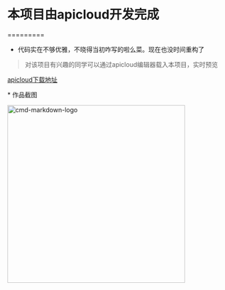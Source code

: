 # 本项目由apicloud开发完成
=========
* 代码实在不够优雅，不晓得当初咋写的啦么菜。现在也没时间重构了
> 对该项目有兴趣的同学可以通过apicloud编辑器载入本项目，实时预览
<p><a href="https://www.apicloud.com/">apicloud下载地址</a></p>
* 作品截图
<p><img width="400px" src="https://github.com/LeeDeea/schoole-brotherhood/blob/master/%E6%A0%A1%E5%9B%AD%E6%B1%9F%E6%B9%96%E4%BA%86%E4%BD%9C%E5%93%81%E6%88%AA%E5%9B%BE.jpg" alt="cmd-markdown-logo" title="" /></p>
